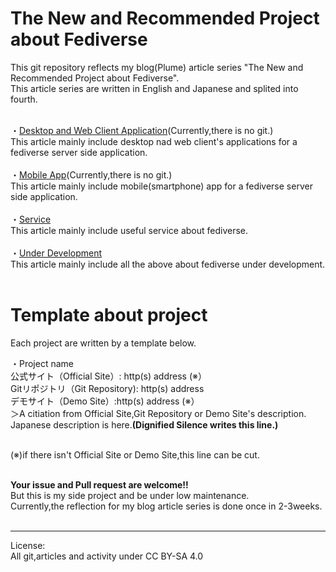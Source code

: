 # The New and Recommended Project about Fediverse
This git repository reflects my blog(Plume) article series "The New and Recommended Project about Fediverse".<br>
This article series are written in English and Japanese and splited into fourth.<br><br>

・<a href="https://plume.korako.me/~/FediverseAndInternet2/%E9%9A%8F-%E6%99%82-%E6%9B%B4-%E6%96%B0-%E7%A7%81-%E7%9A%84-fediverse-%E3%81%8A-%E3%82%88-%E3%81%B3-%E5%88%86-%E6%95%A3-sns-%E3%81%AB-%E9%96%A2-%E3%81%99-%E3%82%8B-%E3%83%97%E3%83%AD%E3%82%B8%E3%82%A7%E3%82%AF%E3%83%88-%E9%9B%86-%E3%83%87%E3%82%B9%E3%82%AF%E3%83%88%E3%83%83%E3%83%97-web-%E3%82%AF%E3%83%A9%E3%82%A4%E3%82%A2%E3%83%B3%E3%83%88%E3%82%A2%E3%83%97%E3%83%AA-%E7%B7%A8" rel="noopener noreferrer">Desktop and Web Client Application</a>(Currently,there is no git.)<br>
 This article mainly include desktop nad web client's applications for a fediverse server side application.<br><br>
・<a href="https://plume.korako.me/~/FediverseAndInternet2/new-update-the-new-and-personal-recommendation-project-about-fediverse-and-distributed-sns" rel="noopener noreferrer">Mobile App</a>(Currently,there is no git.)<br>
 This article mainly include mobile(smartphone) app for a fediverse server side application.<br><br>
・<a href="https://plume.korako.me/~/FediverseAndInternet2/new-update-the-new-and-personal-recommendation-project-about-fediverse-and-distributed-sns-service" rel="noopener noreferrer">Service</a><br>
 This article mainly include useful service about fediverse.<br><br>
・<a href="https://plume.korako.me/~/FediverseAndInternet2/new-update-the-new-and-personal-recommendation-project-about-fediverse-and-distributed-sns-under-developing-project" rel="noopener noreferrer">Under Development</a><br>
 This article mainly include all the above about fediverse under development.<br><br>

# Template about project
Each project are written by a template below.<br>

・Project name<br>
公式サイト（Official Site）: http(s) address (※）<br>
Gitリポジトリ（Git Repository): http(s) address<br>
デモサイト（Demo Site）:http(s) address (※）<br>
＞A citiation from Official Site,Git Repository or Demo Site's description.<br>
 Japanese description is here.<b>(Dignified Silence writes this line.)</b><br><br>

(※)if there isn't Official Site or Demo Site,this line can be cut.<br><br>

<b>Your issue and Pull request are welcome!!</b><br>
But this is my side project and be under low maintenance.<br>
Currently,the reflection for my blog article series is done once in 2-3weeks.<br><br>

<hr>

License:<br>
All git,articles and activity under CC BY-SA 4.0
